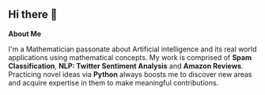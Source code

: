 ## Hi there 👋
**About Me**

I'm a Mathematician passonate about Artificial intelligence and its real world applications using mathematical concepts. 
My work is comprised of **Spam Classification**, **NLP: Twitter Sentiment Analysis** and **Amazon Reviews**. Practicing novel ideas via **Python** always boosts me to discover new areas and acquire expertise in them to make meaningful contributions.
